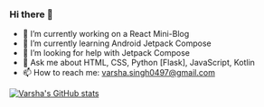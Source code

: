 ### Hi there 👋

- 🔭 I’m currently working on a React Mini-Blog
- 🌱 I’m currently learning Android Jetpack Compose
- 🤔 I’m looking for help with Jetpack Compose
- 💬 Ask me about HTML, CSS, Python [Flask], JavaScript, Kotlin
- 📫 How to reach me: varsha.singh0497@gmail.com

[![Varsha's GitHub stats](https://github-readme-stats.vercel.app/api?username=girlwhodrawsandstuff)](https://github.com/anuraghazra/github-readme-stats)
